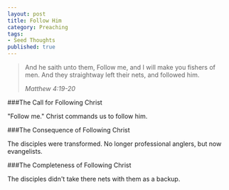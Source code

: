 ```yaml
---
layout: post
title: Follow Him
category: Preaching
tags:
- Seed Thoughts
published: true
---
```

>And he saith unto them, Follow me, and I will make you fishers of men. And they straightway left their nets, and followed him.
>
><cite>Matthew 4:19-20</cite>

###The Call for Following Christ

"Follow me." Christ commands us to follow him.

###The Consequence of Following Christ

The disciples were transformed. No longer professional anglers, but now evangelists.

###The Completeness of Following Christ

The disciples didn't take there nets with them as a backup.
